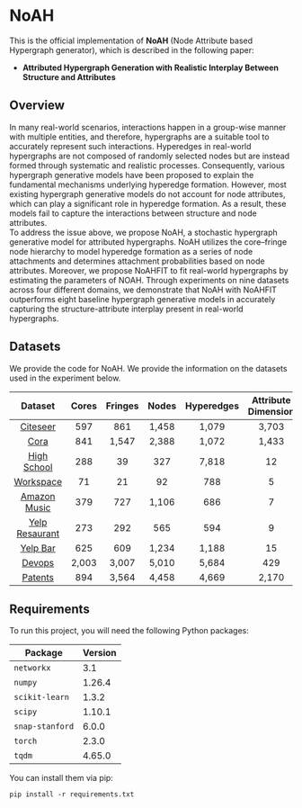 # __NoAH__
This is the official implementation of __NoAH__ (Node Attribute based Hypergraph generator), which is described in the following paper:
* __Attributed Hypergraph Generation with Realistic Interplay Between Structure and Attributes__

## __Overview__
In many real-world scenarios, interactions happen in a group-wise manner with multiple entities, and therefore, hypergraphs are a suitable tool to accurately represent such interactions. 
Hyperedges in real-world hypergraphs are not composed of randomly selected nodes but are instead formed through systematic and realistic processes. 
Consequently, various hypergraph generative models have been proposed to explain the fundamental mechanisms underlying hyperedge formation.
However, most existing hypergraph generative models do not account for node attributes, which can play a significant role in hyperedge formation. 
As a result, these models fail to capture the interactions between structure and node attributes.
<br>
To address the issue above, we propose NoAH, a stochastic hypergraph generative model for attributed hypergraphs. 
NoAH utilizes the core–fringe node hierarchy to model hyperedge formation as a series of node attachments and determines attachment probabilities based on node attributes. 
Moreover, we propose NoAHFIT to fit real-world hypergraphs by estimating the parameters of NOAH. 
Through experiments on nine datasets across four different domains, we demonstrate that NoAH with NoAHFIT outperforms eight baseline hypergraph generative models in accurately capturing the structure-attribute interplay present in real-world hypergraphs.

## __Datasets__
We provide the code for NoAH. We provide the information on the datasets used in the experiment below.

|Dataset|Cores|Fringes|Nodes|Hyperedges|Attribute Dimension|
|:---:|:---:|:---:|:---:|:---:|:---:|
|[Citeseer](https://github.com/malllabiisc/HyperGCN)|597|861|1,458|1,079|3,703|
|[Cora](https://github.com/malllabiisc/HyperGCN)|841|1,547|2,388|1,072|1,433|
|[High School](http://www.sociopatterns.org/datasets/)|288|39|327|7,818|12|
|[Workspace](http://www.sociopatterns.org/datasets/)|71|21|92|788|5|
|[Amazon Music](https://jmcauley.ucsd.edu/data/amazon/)|379|727|1,106|686|7|
|[Yelp Resaurant](https://www.kaggle.com/datasets/yelp-dataset/yelp-dataset)|273|292|565|594|9|
|[Yelp Bar](https://www.kaggle.com/datasets/yelp-dataset/yelp-dataset)|625|609|1,234|1,188|15|
|[Devops](https://archive.org/download/stackexchange)|2,003|3,007|5,010|5,684|429|
|[Patents](https://archive.org/download/stackexchange)|894|3,564|4,458|4,669|2,170|

## __Requirements__

To run this project, you will need the following Python packages:

| Package         | Version   |
|----------------|-----------|
| `networkx`      | 3.1       |
| `numpy`         | 1.26.4    |
| `scikit-learn`  | 1.3.2     |
| `scipy`         | 1.10.1    |
| `snap-stanford` | 6.0.0     |
| `torch`         | 2.3.0     |
| `tqdm`          | 4.65.0    |

You can install them via pip:

```
pip install -r requirements.txt
